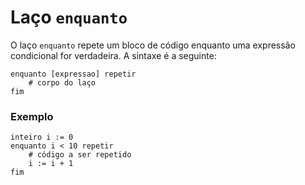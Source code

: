 # Laço `enquanto`

O laço `enquanto` repete um bloco de código enquanto uma expressão condicional for verdadeira. A sintaxe é a seguinte:

```plaintext
enquanto [expressao] repetir
    # corpo do laço
fim
```

### Exemplo

```plaintext
inteiro i := 0
enquanto i < 10 repetir
    # código a ser repetido
    i := i + 1
fim
```
